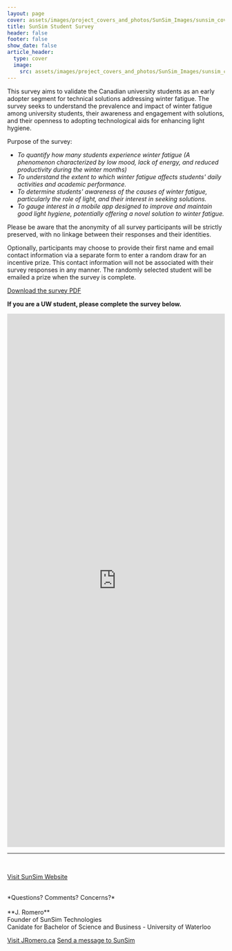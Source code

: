 ```yaml
---
layout: page
cover: assets/images/project_covers_and_photos/SunSim_Images/sunsim_cover_3.png
title: SunSim Student Survey
header: false
footer: false
show_date: false
article_header:
  type: cover
  image:
    src: assets/images/project_covers_and_photos/SunSim_Images/sunsim_cover_3.png
---
```


<style>
  .right-aligned-image {
    float: right; /* Aligns the image to the right */
    margin: 0 0 20px 20px; /* Adds space around the image */
  }
</style>

This survey aims to validate the Canadian university students as an early adopter segment for technical solutions addressing winter fatigue. The survey seeks to understand the prevalence and impact of winter fatigue among university students, their awareness and engagement with solutions, and their openness to adopting technological aids for enhancing light hygiene.

Purpose of the survey:

- *To quantify how many students experience winter fatigue (A phenomenon characterized by low mood, lack of energy, and reduced productivity during the winter months)*
- *To understand the extent to which winter fatigue affects students' daily activities and academic performance.*
- *To determine students' awareness of the causes of winter fatigue, particularly the role of light, and their interest in seeking solutions.*
- *To gauge interest in a mobile app designed to improve and maintain good light hygiene, potentially offering a novel solution to winter fatigue.*

Please be aware that the anonymity of all survey participants will be strictly preserved, with no linkage between their responses and their identities.

Optionally, participants may choose to provide their first name and email contact information via a separate form to enter a random draw for an incentive prize. This contact information will not be associated with their survey responses in any manner. The randomly selected student will be emailed a prize when the survey is complete.

[Download the survey PDF](/assets/downloadables/PDF_files/SunSim_UW_Student_Survey.pdf)

**If you are a UW student, please complete the survey below.**

<div style="display: flex; justify-content: center;">
  <iframe src="https://docs.google.com/forms/d/e/1FAIpQLSellPVfRRLptTKDMHXqfFt4Blv1gfnz0i8QXs1vsnxMmjCYbg/viewform?embedded=true" width="840" height="1234" frameborder="0" marginheight="0" marginwidth="0">Loading…</iframe>
</div>


---

<br>

<a class="button button--primary button--rounded button--sm" href="/projects/0001-01-01-SunSim.html">Visit SunSim Website</a>


<br>
*Questions? Comments? Concerns?*
<br><br>
**J. Romero**
<br>
Founder of SunSim Technologies
<br>
Canidate for Bachelor of Science and Business - University of Waterloo

<a class="button button--secondary button--rounded button--sm" href="/index.html">Visit JRomero.ca</a>
<a class="button button--secondary button--rounded button--sm" href="mailto:hello@jromero.ca">Send a message to SunSim</a>
